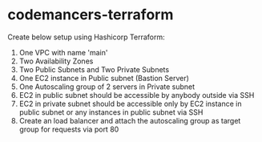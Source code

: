 # codemancers-terraform
Create below setup using Hashicorp Terraform:
1. One VPC with name 'main'
2. Two Availability Zones
3. Two Public Subnets and Two Private Subnets
4. One EC2 instance in Public subnet (Bastion Server)
5. One Autoscaling group of 2 servers in Private subnet
6. EC2 in public subnet should be accessible by anybody outside via SSH
7. EC2 in private subnet should be accessible only by EC2 instance in public subnet or any instances in public subnet via SSH
8. Create an load balancer and attach the autoscaling group as target group for requests via port 80